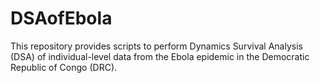 # DSAofEbola
This repository provides scripts to perform Dynamics Survival Analysis (DSA) of individual-level data from the Ebola epidemic in the Democratic Republic of Congo (DRC). 
